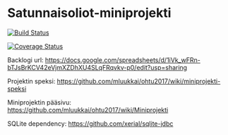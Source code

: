 # Satunnaisoliot-miniprojekti

[![Build Status](https://travis-ci.org/MrNerd24/Satunnaisoliot-miniprojekti.svg?branch=master)](https://travis-ci.org/MrNerd24/Satunnaisoliot-miniprojekti)

[![Coverage Status](https://coveralls.io/repos/github/MrNerd24/Satunnaisoliot-miniprojekti/badge.svg?branch=master)](https://coveralls.io/github/MrNerd24/Satunnaisoliot-miniprojekti?branch=master)

Backlogi url: https://docs.google.com/spreadsheets/d/1iVk_wFRn-bTJsBrKCV42eVjmXZDhXU4SLqFRqvkv-p0/edit?usp=sharing

Projektin speksi: https://github.com/mluukkai/ohtu2017/wiki/miniprojekti-speksi

Miniprojektin pääsivu: https://github.com/mluukkai/ohtu2017/wiki/Miniprojekti

SQLite dependency: https://github.com/xerial/sqlite-jdbc


